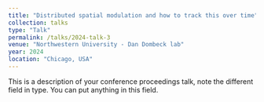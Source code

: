 ```yaml
---
title: "Distributed spatial modulation and how to track this over time"
collection: talks
type: "Talk"
permalink: /talks/2024-talk-3
venue: "Northwestern University - Dan Dombeck lab"
year: 2024
location: "Chicago, USA"
---
```


This is a description of your conference proceedings talk, note the different field in type. You can put anything in this field.
